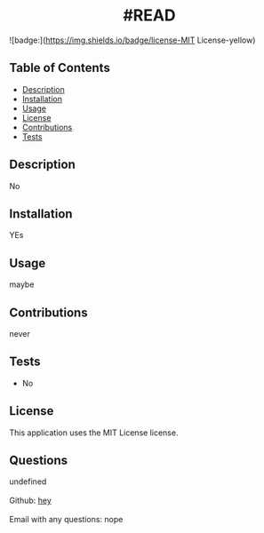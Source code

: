 
  
  <h1 align="center">#READ</h1>

  ![badge:](https://img.shields.io/badge/license-MIT License-yellow)<br />

  ## Table of Contents
  - [Description](#description)
  - [Installation](#installation)
  - [Usage](#usage)
  - [License](#license)
  - [Contributions](#contributions)
  - [Tests](#tests)

## Description
  No

  ## Installation
  YEs

  ## Usage
  maybe 
  
  ## Contributions
  never

  ## Tests
  - No
  
  ## License
  This application uses the MIT License license.

  ## Questions
  undefined</br>
  </br>
  Github: [hey](https://github.com/hey)<br />
  <br />
  Email with any questions: nope
